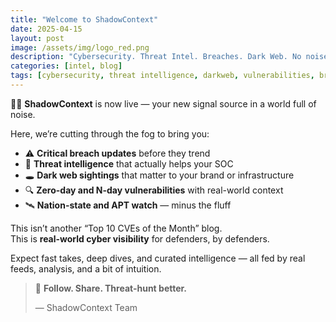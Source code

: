 ```yaml
---
title: "Welcome to ShadowContext"
date: 2025-04-15
layout: post
image: /assets/img/logo_red.png
description: "Cybersecurity. Threat Intel. Breaches. Dark Web. No noise — just signal."
categories: [intel, blog]
tags: [cybersecurity, threat intelligence, darkweb, vulnerabilities, breach]
---
```


🕵️‍♂️ **ShadowContext** is now live — your new signal source in a world full of noise.

Here, we’re cutting through the fog to bring you:

- ⚠️ **Critical breach updates** before they trend
- 🧠 **Threat intelligence** that actually helps your SOC
- 🕳️ **Dark web sightings** that matter to your brand or infrastructure
- 🔍 **Zero-day and N-day vulnerabilities** with real-world context
- 🛰️ **Nation-state and APT watch** — minus the fluff

This isn’t another “Top 10 CVEs of the Month” blog.  
This is **real-world cyber visibility** for defenders, by defenders.

Expect fast takes, deep dives, and curated intelligence — all fed by real feeds, analysis, and a bit of intuition.

> 💬 **Follow. Share. Threat-hunt better.**  
>  
> — ShadowContext Team


